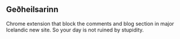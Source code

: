 ## Geðheilsarinn

Chrome extension that block the comments and blog section in major Icelandic new site. So your day is not ruined by stupidity.
